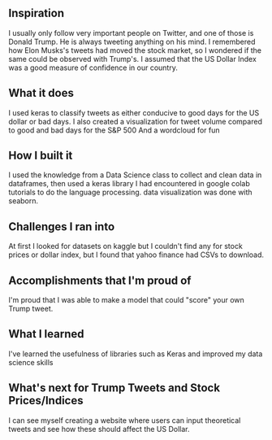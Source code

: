 ## Inspiration
I usually only follow very important people on Twitter, and one of those is Donald Trump. He is always tweeting anything on his mind. I remembered how Elon Musks's tweets had moved the stock market, so I wondered if the same could be observed with Trump's. I assumed that the US Dollar Index was a good measure of confidence in our country.
## What it does
I used keras to classify tweets as either conducive to good days for the US dollar or bad days.
I also created a visualization for tweet volume compared to good and bad days for the S&P 500
And a wordcloud for fun
## How I built it
I used the knowledge from a Data Science class to collect and clean data in dataframes, then used a keras library I had encountered in google colab tutorials to do the language processing. data visualization was done with seaborn.
## Challenges I ran into
At first I looked for datasets on kaggle but I couldn't find any for stock prices or dollar index, but I found that yahoo finance had CSVs to download.
## Accomplishments that I'm proud of
I'm proud that I was able to make a model that could "score" your own Trump tweet.
## What I learned
I've learned the usefulness of libraries such as Keras and improved my data science skills
## What's next for Trump Tweets and Stock Prices/Indices
I can see myself creating a website where users can input theoretical tweets and see how these should affect the US Dollar.
